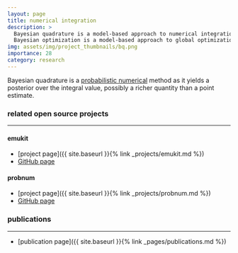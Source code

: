 ```yaml
---
layout: page
title: numerical integration
description: >
  Bayesian quadrature is a model-based approach to numerical integration similar to how 
  Bayesian optimization is a model-based approach to global optimization. 
img: assets/img/project_thumbnails/bq.png
importance: 28
category: research
---
```


Bayesian quadrature is a [probabilistic numerical](https://en.wikipedia.org/wiki/Probabilistic_numerics#Integration) 
method as it yields a posterior over the integral value, possibly a richer quantity than a point estimate.

### related open source projects

---

#### emukit
- [project page]({{ site.baseurl }}{% link _projects/emukit.md %})
- [GitHub page](https://github.com/EmuKit/emukit) 

#### probnum
- [project page]({{ site.baseurl }}{% link _projects/probnum.md %})
- [GitHub page](https://github.com/probabilistic-numerics/probnum)

### publications

---
- [publication page]({{ site.baseurl }}{% link _pages/publications.md %})
